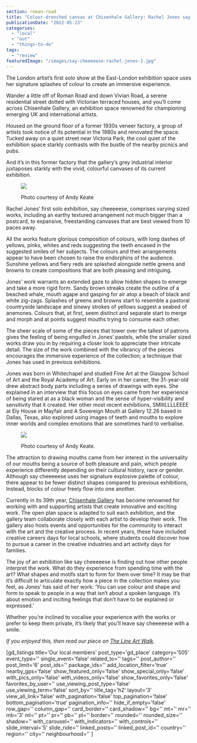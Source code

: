 ```yaml
---
section: roman-road
title: "Colour-drenched canvas at Chisenhale Gallery: Rachel Jones say cheeeeese review"
publicationDate: "2022-05-23"
categories: 
  - "local"
  - "out"
  - "things-to-do"
tags: 
  - "review"
featuredImage: "/images/say-cheeeeese-rachel-jones-1.jpg"
---
```


The London artist’s first solo show at the East-London exhibition space uses her signature splashes of colour to create an immersive experience.

Wander a little off of Roman Road and down Vivian Road, a serene residential street dotted with Victorian terraced houses, and you’ll come across Chisenhale Gallery, an exhibition space renowned for championing emerging UK and international artists. 

Housed on the ground floor of a former 1930s veneer factory, a group of artists took notice of its potential in the 1980s and renovated the space. Tucked away on a quiet street near Victoria Park, the cool quiet of the exhibition space starkly contrasts with the bustle of the nearby picnics and pubs. 

And it’s in this former factory that the gallery’s grey industrial interior juxtaposes starkly with the vivid, colourful canvases of its current exhibition.

<figure>

![](/images/say-cheeeeese-rachel-jones-4-1024x683.jpg)

<figcaption>

Photo courtesy of Andy Keate

</figcaption>

</figure>

Rachel Jones’ first solo exhibition, say cheeeeese, comprises varying sized works, including an earthy textured arrangement not much bigger than a postcard, to expansive, freestanding canvases that are best viewed from 10 paces away.

All the works feature glorious composition of colours, with long dashes of yellows, pinks, whites and reds suggesting the teeth encased in the suggested smiles of her subjects. The colours and their arrangements appear to have been chosen to raise the endorphins of the audience. Sunshine yellows and fiery reds are splashed alongside nettle greens and browns to create compositions that are both pleasing and intriguing.

Jones’ work warrants an extended gaze to allow hidden shapes to emerge and take a more rigid form. Sandy brown streaks create the outline of a beached whale, mouth agape and gasping for air atop a beach of black and white zig-zags. Splashes of greens and browns start to resemble a pastoral countryside landscape and sinewy strokes of yellows suggest a seabed of anemones. Colours that, at first, seem distinct and separate start to merge and morph and at points suggest mouths trying to consume each other.

The sheer scale of some of the pieces that tower over the tallest of patrons gives the feeling of being engulfed in Jones’ pastels, while the smaller sized works draw you in by requiring a closer look to appreciate their intricate detail. The size of the work combined with the vibrancy of the pieces encourages the immersive experience of the collection; a technique that Jones has used in previous exhibitions.     

Jones was born in Whitechapel and studied Fine Art at the Glasgow School of Art and the Royal Academy of Art. Early on in her career, the 31-year-old drew abstract body parts including a series of drawings with eyes. She explained in an interview that this focus on eyes came from her experience of being stared at as a black woman and the sense of hyper-visibility and sensitivity that it created. Her other most recent exhibitions, SMIIILLLLEEEE at Ely House in Mayfair and A Sovereign Mouth at Gallery 12.26 based in Dallas, Texas, also explored using images of teeth and mouths to explore inner worlds and complex emotions that are sometimes hard to verbalise. 

<figure>

![](/images/say-cheeeeese-rachel-jones-2-1024x683.jpg)

<figcaption>

Photo courtesy of Andy Keate.

</figcaption>

</figure>

The attraction to drawing mouths came from her interest in the universality of our mouths being a source of both pleasure and pain, which people experience differently depending on their cultural history, race or gender.  Although say cheeeeese uses her signature explosive palette of colour, there appear to be fewer distinct shapes compared to previous exhibitions, Instead, blocks of colour freely flow into one another.  

Currently in its 39th year, [Chisenhale Gallery](https://chisenhale.org.uk/) has become renowned for working with and supporting artists that create innovative and exciting work. The open plan space is adapted to suit each exhibition, and the gallery team collaborate closely with each artist to develop their work. The gallery also hosts events and opportunities for the community to interact with the art and the creative process. In recent years, these have included creative careers days for local schools, where students could discover how to pursue a career in the creative industries and art activity days for families.

The joy of an exhibition like say cheeeeese is finding out how other people interpret the work. What do they experience from spending time with the art? What shapes and motifs start to form for them over time? It may be that it’s difficult to articulate exactly how a piece in the collection makes you feel, as Jones’ has said of her work: ‘You can use colour and shape and form to speak to people in a way that isn’t about a spoken language. It’s about emotion and inciting feelings that don’t have to be explained or expressed.’

Whether you’re inclined to vocalise your experience with the works or prefer to keep them private, it’s likely that you’ll leave say cheeeeese with a smile.

_If you enjoyed this, then read our piece on [The Line Art Walk](https://romanroadlondon.com/the-line-art-walk-2021/)._

\[gd\_listings title='Our local members' post\_type='gd\_place' category='505' event\_type='' single\_event='false' related\_to='' tags='' post\_author='' post\_limit='6' post\_ids='' package\_ids='' add\_location\_filter='true' nearby\_gps='false' show\_featured\_only='false' show\_special\_only='false' with\_pics\_only='false' with\_videos\_only='false' show\_favorites\_only='false' favorites\_by\_user='' use\_viewing\_post\_type='false' use\_viewing\_term='false' sort\_by='' title\_tag='h2' layout='3' view\_all\_link='false' with\_pagination='false' top\_pagination='false' bottom\_pagination='true' pagination\_info='' hide\_if\_empty='false' row\_gap='' column\_gap='' card\_border='' card\_shadow='' bg='' mt='' mr='' mb='3' ml='' pt='' pr='' pb='' pl='' border='' rounded='' rounded\_size='' shadow='' with\_carousel='' with\_indicators='' with\_controls='' slide\_interval='5' slide\_ride='' linked\_posts='' linked\_post\_id='' country='' region='' city='' neighbourhood='' \]
